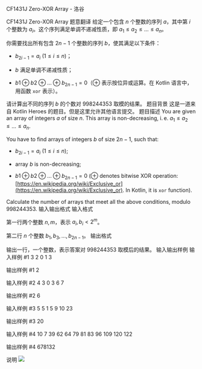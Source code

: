 



CF1431J Zero-XOR Array - 洛谷














CF1431J Zero-XOR Array
题意翻译
给定一个包含 $n$ 个整数的序列 $a$，其中第 $i$ 个整数为 $a_i$。这个序列满足单调不递减性质，即 $a_1 \le a_2 \le \ldots \le a_n$。

你需要找出所有包含 $2n-1$ 个整数的序列 $b$，使其满足以下条件：

* $b_{2i−1}=a_i$ ($1\leq i\leq n$)；

* $b$ 满足单调不递减性质；

* $b1\oplus b2\oplus \ldots \oplus b_{2n−1}=0$（$\oplus$ 表示按位异或运算。在 Kotlin 语言中，用函数 `xor` 表示）。

请计算出不同的序列 $b$ 的个数对 $998244353$ 取模的结果。
题目背景
这是一道来自 Kotlin Heroes 的题目。但是这里允许其他语言提交。
题目描述
You are given an array of integers $a$ of size $n$. This array is non-decreasing, i. e. $a_1\leq a_2\leq \ldots \leq a_n$.

You have to find arrays of integers $b$ of size $2n−1$, such that:

* $b_{2i−1}=a_i$ ($1\leq i\leq n$);

* array $b$ is non-decreasing;

* $b1\oplus b2\oplus \ldots \oplus b_{2n−1}=0$ ($\oplus$ denotes bitwise XOR operation: [https://en.wikipedia.org/wiki/Exclusive_or](https://en.wikipedia.org/wiki/Exclusive_or). In Kotlin, it is `xor` function).

Calculate the number of arrays that meet all the above conditions, modulo $998244353$.
输入输出格式
输入格式

第一行两个整数 $n, m$，表示 $a_i, b_i < 2 ^ m$。

第二行 $n$ 个整数 $b_1, b_3,\ldots , b_{2n−1}$。
输出格式

输出一行，一个整数，表示答案对 $998244353$ 取模后的结果。
输入输出样例
输入样例 #1
3 2
0 1 3

输出样例 #1
2

输入样例 #2
4 3
0 3 6 7

输出样例 #2
6

输入样例 #3
5 5
1 5 9 10 23

输出样例 #3
20

输入样例 #4
10 7
39 62 64 79 81 83 96 109 120 122

输出样例 #4
678132

说明
![](https://cdn.luogu.com.cn/upload/image_hosting/aq4idgel.png)







